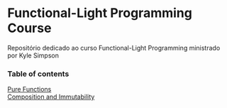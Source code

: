 # Functional-Light Programming Course
Repositório dedicado ao curso Functional-Light Programming ministrado por Kyle Simpson 

### Table of contents
[Pure Functions](01-pure-functions/exercises.md) <br>
[Composition and Immutability](02-composition-and-immutability/sub.md)
